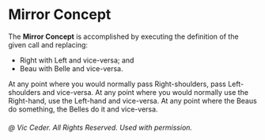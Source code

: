 
# Mirror Concept

The **Mirror Concept** is accomplished by executing the definition of the given call and replacing:
- Right with Left and vice-versa; and
- Beau with Belle and vice-versa.

At any point where you would normally pass Right-shoulders,
pass Left-shoulders and vice-versa. At any point where you would
normally use the Right-hand, use the Left-hand and vice-versa.
At any point where the Beaus do something, the Belles do it and vice-versa.

###### @ Vic Ceder. All Rights Reserved.  Used with permission.
